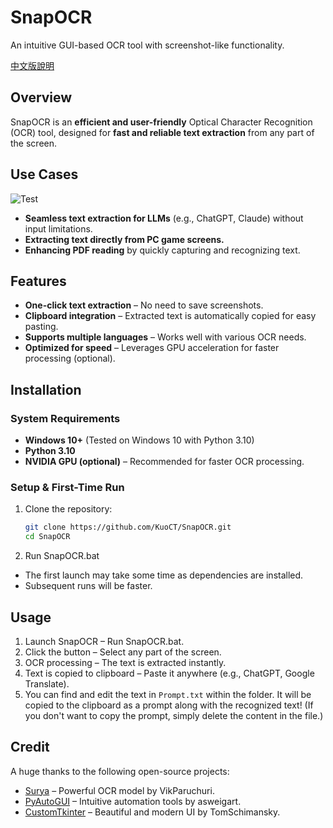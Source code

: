 # SnapOCR
An intuitive GUI-based OCR tool with screenshot-like functionality.

[中文版說明](./README_zh.md)

## Overview
SnapOCR is an **efficient and user-friendly** Optical Character Recognition (OCR) tool, designed for **fast and reliable text extraction** from any part of the screen.

## Use Cases
![Test](./asset/Test.gif)
- **Seamless text extraction for LLMs** (e.g., ChatGPT, Claude) without input limitations.
- **Extracting text directly from PC game screens.**
- **Enhancing PDF reading** by quickly capturing and recognizing text.

## Features
- **One-click text extraction** – No need to save screenshots.  
- **Clipboard integration** – Extracted text is automatically copied for easy pasting.  
- **Supports multiple languages** – Works well with various OCR needs.  
- **Optimized for speed** – Leverages GPU acceleration for faster processing (optional).  

## Installation
### **System Requirements**
- **Windows 10+** (Tested on Windows 10 with Python 3.10)
- **Python 3.10**
- **NVIDIA GPU (optional)** – Recommended for faster OCR processing.

### **Setup & First-Time Run**
1. Clone the repository:
   ```bash
   git clone https://github.com/KuoCT/SnapOCR.git
   cd SnapOCR
   ```
2. Run SnapOCR.bat
- The first launch may take some time as dependencies are installed.
- Subsequent runs will be faster.

## Usage
1. Launch SnapOCR – Run SnapOCR.bat.
2. Click the button – Select any part of the screen.
3. OCR processing – The text is extracted instantly.
4. Text is copied to clipboard – Paste it anywhere (e.g., ChatGPT, Google Translate).
5. You can find and edit the text in `Prompt.txt` within the folder. It will be copied to the clipboard as a prompt along with the recognized text! (If you don't want to copy the prompt, simply delete the content in the file.)

## Credit
A huge thanks to the following open-source projects:
- [Surya](https://github.com/VikParuchuri/surya) – Powerful OCR model by VikParuchuri.
- [PyAutoGUI](https://github.com/asweigart/pyautogui) – Intuitive automation tools by asweigart.
- [CustomTkinter](https://github.com/TomSchimansky/CustomTkinter) – Beautiful and modern UI by TomSchimansky.